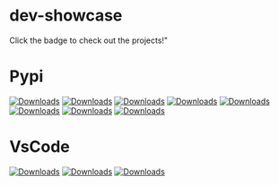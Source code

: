 # dev-showcase

Click the badge to check out the projects!"

# Pypi

[![Downloads](https://static.pepy.tech/personalized-badge/youtubetags?period=total&units=abbreviation&left_color=grey&right_color=yellow&left_text=Total-Downloads)](https://pepy.tech/project/youtubetags)
[![Downloads](https://static.pepy.tech/personalized-badge/generateApiKey?period=total&units=abbreviation&left_color=grey&right_color=yellow&left_text=Total-Downloads)](https://pepy.tech/project/generateApiKey)
[![Downloads](https://static.pepy.tech/personalized-badge/cv2filters?period=total&units=abbreviation&left_color=grey&right_color=yellow&left_text=Total-Downloads)](https://pepy.tech/project/cv2filters)
[![Downloads](https://static.pepy.tech/personalized-badge/Webtrench?period=total&units=abbreviation&left_color=grey&right_color=yellow&left_text=Total-Downloads)](https://pepy.tech/project/Webtrench)
[![Downloads](https://static.pepy.tech/personalized-badge/pyplatex?period=total&units=abbreviation&left_color=grey&right_color=yellow&left_text=Total-Downloads)](https://pepy.tech/project/pyplatex)
[![Downloads](https://static.pepy.tech/personalized-badge/pyrogram-starter?period=total&units=abbreviation&left_color=grey&right_color=yellow&left_text=Total-Downloads)](https://pepy.tech/project/pyrogram-starter)
[![Downloads](https://static.pepy.tech/personalized-badge/opencv-cuda?period=total&units=abbreviation&left_color=grey&right_color=yellow&left_text=Total-Downloads)](https://pepy.tech/project/opencv-cuda)
[![Downloads](https://static.pepy.tech/personalized-badge/openlens?period=total&units=abbreviation&left_color=grey&right_color=yellow&left_text=Total-Downloads)](https://pepy.tech/project/openlens)


# VsCode 

[![Downloads](https://img.shields.io/visual-studio-marketplace/d/nuhmanpk.superlogger.svg)](https://marketplace.visualstudio.com/items?itemName=nuhmanpk.superlogger)
[![Downloads](https://img.shields.io/visual-studio-marketplace/d/nuhmanpk.pyrosnippets.svg)](https://marketplace.visualstudio.com/items?itemName=nuhmanpk.pyrosnippets)
[![Downloads](https://img.shields.io/visual-studio-marketplace/d/nuhmanpk.nanometrics.svg)](https://marketplace.visualstudio.com/items?itemName=nuhmanpk.nanometrics)
  

